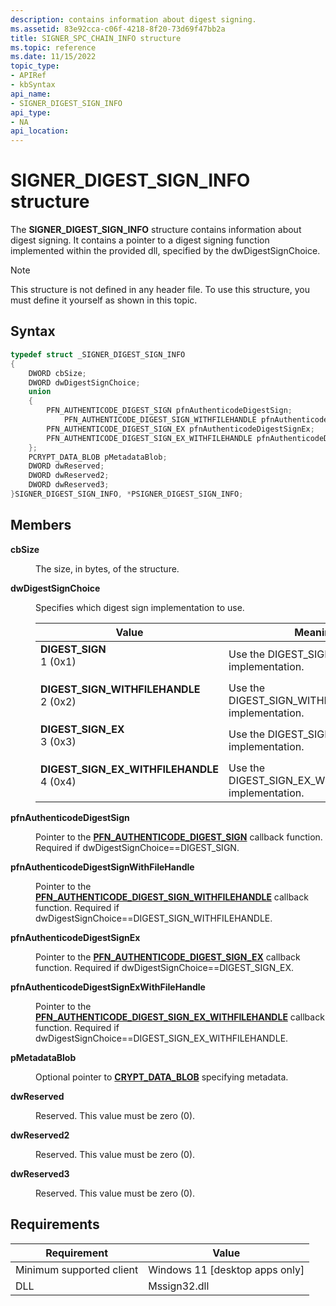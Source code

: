 ```yaml
---
description: contains information about digest signing.
ms.assetid: 83e92cca-c06f-4218-8f20-73d69f47bb2a
title: SIGNER_SPC_CHAIN_INFO structure
ms.topic: reference
ms.date: 11/15/2022
topic_type: 
- APIRef
- kbSyntax
api_name: 
- SIGNER_DIGEST_SIGN_INFO
api_type: 
- NA
api_location: 
---
```


# SIGNER\_DIGEST\_SIGN\_INFO structure

The **SIGNER\_DIGEST\_SIGN\_INFO** structure contains information about digest signing. It contains a pointer to a digest signing function implemented within the provided dll, specified by the dwDigestSignChoice. 

> [!Note]  
> This structure is not defined in any header file. To use this structure, you must define it yourself as shown in this topic.

 

## Syntax


```C++
typedef struct _SIGNER_DIGEST_SIGN_INFO
{
    DWORD cbSize;                                                
    DWORD dwDigestSignChoice;                                    
    union
    {
		PFN_AUTHENTICODE_DIGEST_SIGN pfnAuthenticodeDigestSign;                                   
        	PFN_AUTHENTICODE_DIGEST_SIGN_WITHFILEHANDLE pfnAuthenticodeDigestSignWithFileHandle;      
        PFN_AUTHENTICODE_DIGEST_SIGN_EX pfnAuthenticodeDigestSignEx;                              
        PFN_AUTHENTICODE_DIGEST_SIGN_EX_WITHFILEHANDLE pfnAuthenticodeDigestSignExWithFileHandle; 
    };
    PCRYPT_DATA_BLOB pMetadataBlob;                              
    DWORD dwReserved;                                            
    DWORD dwReserved2;
    DWORD dwReserved3;
}SIGNER_DIGEST_SIGN_INFO, *PSIGNER_DIGEST_SIGN_INFO;

```



## Members

<dl> <dt>

**cbSize**
</dt> <dd>

The size, in bytes, of the structure.

</dd> <dt>


**dwDigestSignChoice**
</dt> <dd>

Specifies which digest sign implementation to use.



| Value                                                                                                                                                                                                                                                                                   | Meaning                                                                                                                                                                                   |
|-----------------------------------------------------------------------------------------------------------------------------------------------------------------------------------------------------------------------------------------------------------------------------------------|-------------------------------------------------------------------------------------------------------------------------------------------------------------------------------------------|
| <span id="DIGEST_SIGN"></span><span id="digest_sign"></span><dl> <dt>**DIGEST\_SIGN**</dt> <dt>1 (0x1)</dt> </dl>                                                                    | Use the DIGEST_SIGN implementation.<br/>                                                                                                                                |
| <span id="DIGEST_SIGN_WITHFILEHANDLE"></span><span id="digest_sign_withfilehandle"></span><dl> <dt>**DIGEST\_SIGN\_WITHFILEHANDLE**</dt> <dt>2 (0x2)</dt> </dl> | Use the DIGEST_SIGN_WITHFILEHANDLE implementation. <br/>                                                                                                |
| <span id="DIGEST_SIGN_EX"></span><span id="digest_sign_ex"></span><dl> <dt>**DIGEST\_SIGN\_EX**</dt> <dt>3 (0x3)</dt> </dl>                           | Use the DIGEST_SIGN_EX implementation.<br/> |
| <span id="DIGEST_SIGN_EX_WITHFILEHANDLE"></span><span id="digest_sign_ex_withfilehandle"></span><dl> <dt>**DIGEST\_SIGN\_EX\_WITHFILEHANDLE**</dt> <dt>4 (0x4)</dt> </dl>                           |Use the DIGEST_SIGN_EX_WITHFILEHANDLE implementation.<br/> |




 

</dd> <dt>

**pfnAuthenticodeDigestSign**
</dt> <dd>

Pointer to the [**PFN_AUTHENTICODE_DIGEST_SIGN**](./pfn-authenticode-digest-sign.md) callback function. Required if dwDigestSignChoice==DIGEST_SIGN.

</dd> <dt>

**pfnAuthenticodeDigestSignWithFileHandle**
</dt> <dd>

Pointer to the [**PFN_AUTHENTICODE_DIGEST_SIGN_WITHFILEHANDLE**](pfn-authenticode-digest-sign-withfilehandle.md) callback function. Required if dwDigestSignChoice==DIGEST_SIGN_WITHFILEHANDLE.

</dd> <dt>

**pfnAuthenticodeDigestSignEx**
</dt> <dd>

Pointer to the [**PFN_AUTHENTICODE_DIGEST_SIGN_EX**](pfn-authenticode-digest-sign-ex.md) callback function. Required if dwDigestSignChoice==DIGEST_SIGN_EX.

</dd> <dt>

**pfnAuthenticodeDigestSignExWithFileHandle**
</dt> <dd>

Pointer to the [**PFN_AUTHENTICODE_DIGEST_SIGN_EX_WITHFILEHANDLE**](pfn-authenticode-digest-sign-ex-withfilehandle.md) callback function. Required if dwDigestSignChoice==DIGEST_SIGN_EX_WITHFILEHANDLE.

</dd> <dt>

**pMetadataBlob**
</dt> <dd>

Optional pointer to [**CRYPT_DATA_BLOB**](/windows/win32/api/wincrypt/ns-wincrypt-crypt_integer_blob) specifying metadata.
  
</dd> <dt>

**dwReserved**
</dt> <dd>

Reserved. This value must be zero (0).  
  
</dd> <dt>

**dwReserved2**
</dt> <dd>

Reserved. This value must be zero (0).  
  
</dd> <dt>

**dwReserved3**
</dt> <dd>

Reserved. This value must be zero (0).  
  
</dd> </dl>

## Requirements



| Requirement | Value |
|-------------------------------------|------------------------------------------------------|
| Minimum supported client<br/> | Windows 11 \[desktop apps only\]<br/>          |
| DLL<br/>                      | Mssign32.dll <br/>                             |


 
